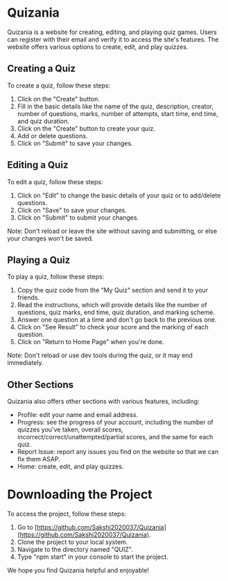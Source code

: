 # Quizania
Quizania is a website for creating, editing, and playing quiz games. Users can register with their email and verify it to access the site's features. The website offers various options to create, edit, and play quizzes.

## Creating a Quiz
To create a quiz, follow these steps:

1. Click on the "Create" button.
2. Fill in the basic details like the name of the quiz, description, creator, number of questions, marks, number of attempts, start time, end time, and quiz duration.
3. Click on the "Create" button to create your quiz.
4. Add or delete questions.
5. Click on "Submit" to save your changes.

## Editing a Quiz
To edit a quiz, follow these steps:

1. Click on "Edit" to change the basic details of your quiz or to add/delete questions.
2. Click on "Save" to save your changes.
3. Click on "Submit" to submit your changes.

Note: Don't reload or leave the site without saving and submitting, or else your changes won't be saved.

## Playing a Quiz
To play a quiz, follow these steps:

1. Copy the quiz code from the "My Quiz" section and send it to your friends.
2. Read the instructions, which will provide details like the number of questions, quiz marks, end time, quiz duration, and marking scheme.
3. Answer one question at a time and don't go back to the previous one.
4. Click on "See Result" to check your score and the marking of each question.
5. Click on "Return to Home Page" when you're done.

Note: Don't reload or use dev tools during the quiz, or it may end immediately.

## Other Sections
Quizania also offers other sections with various features, including:

- Profile: edit your name and email address.
- Progress: see the progress of your account, including the number of quizzes you've taken, overall scores, incorrect/correct/unattempted/partial scores, and the same for each quiz.
- Report Issue: report any issues you find on the website so that we can fix them ASAP.
- Home: create, edit, and play quizzes.

# Downloading the Project
To access the project, follow these steps:

1. Go to [https://github.com/Sakshi2020037/Quizania](https://github.com/Sakshi2020037/Quizania).
2. Clone the project to your local system.
3. Navigate to the directory named "QUIZ".
4. Type "npm start" in your console to start the project.

We hope you find Quizania helpful and enjoyable!
